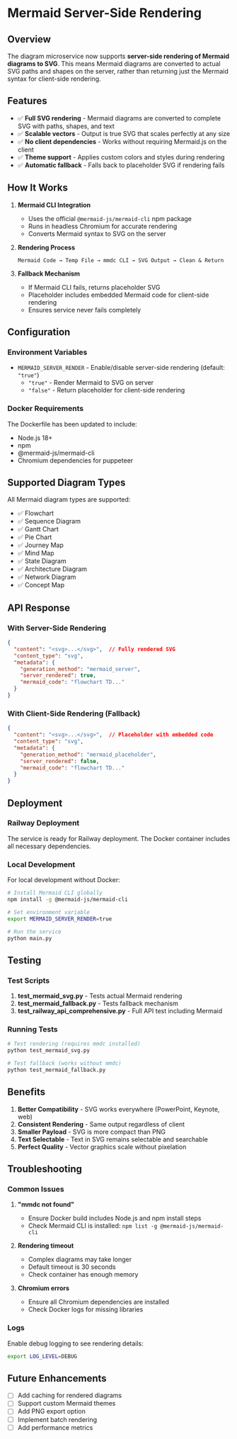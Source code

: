 # Mermaid Server-Side Rendering

## Overview

The diagram microservice now supports **server-side rendering of Mermaid diagrams to SVG**. This means Mermaid diagrams are converted to actual SVG paths and shapes on the server, rather than returning just the Mermaid syntax for client-side rendering.

## Features

- ✅ **Full SVG rendering** - Mermaid diagrams are converted to complete SVG with paths, shapes, and text
- ✅ **Scalable vectors** - Output is true SVG that scales perfectly at any size
- ✅ **No client dependencies** - Works without requiring Mermaid.js on the client
- ✅ **Theme support** - Applies custom colors and styles during rendering
- ✅ **Automatic fallback** - Falls back to placeholder SVG if rendering fails

## How It Works

1. **Mermaid CLI Integration**
   - Uses the official `@mermaid-js/mermaid-cli` npm package
   - Runs in headless Chromium for accurate rendering
   - Converts Mermaid syntax to SVG on the server

2. **Rendering Process**
   ```
   Mermaid Code → Temp File → mmdc CLI → SVG Output → Clean & Return
   ```

3. **Fallback Mechanism**
   - If Mermaid CLI fails, returns placeholder SVG
   - Placeholder includes embedded Mermaid code for client-side rendering
   - Ensures service never fails completely

## Configuration

### Environment Variables

- `MERMAID_SERVER_RENDER` - Enable/disable server-side rendering (default: `"true"`)
  - `"true"` - Render Mermaid to SVG on server
  - `"false"` - Return placeholder for client-side rendering

### Docker Requirements

The Dockerfile has been updated to include:
- Node.js 18+
- npm
- @mermaid-js/mermaid-cli
- Chromium dependencies for puppeteer

## Supported Diagram Types

All Mermaid diagram types are supported:
- ✅ Flowchart
- ✅ Sequence Diagram
- ✅ Gantt Chart
- ✅ Pie Chart
- ✅ Journey Map
- ✅ Mind Map
- ✅ State Diagram
- ✅ Architecture Diagram
- ✅ Network Diagram
- ✅ Concept Map

## API Response

### With Server-Side Rendering

```json
{
  "content": "<svg>...</svg>",  // Fully rendered SVG
  "content_type": "svg",
  "metadata": {
    "generation_method": "mermaid_server",
    "server_rendered": true,
    "mermaid_code": "flowchart TD..."
  }
}
```

### With Client-Side Rendering (Fallback)

```json
{
  "content": "<svg>...</svg>",  // Placeholder with embedded code
  "content_type": "svg",
  "metadata": {
    "generation_method": "mermaid_placeholder",
    "server_rendered": false,
    "mermaid_code": "flowchart TD..."
  }
}
```

## Deployment

### Railway Deployment

The service is ready for Railway deployment. The Docker container includes all necessary dependencies.

### Local Development

For local development without Docker:
```bash
# Install Mermaid CLI globally
npm install -g @mermaid-js/mermaid-cli

# Set environment variable
export MERMAID_SERVER_RENDER=true

# Run the service
python main.py
```

## Testing

### Test Scripts

1. **test_mermaid_svg.py** - Tests actual Mermaid rendering
2. **test_mermaid_fallback.py** - Tests fallback mechanism
3. **test_railway_api_comprehensive.py** - Full API test including Mermaid

### Running Tests

```bash
# Test rendering (requires mmdc installed)
python test_mermaid_svg.py

# Test fallback (works without mmdc)
python test_mermaid_fallback.py
```

## Benefits

1. **Better Compatibility** - SVG works everywhere (PowerPoint, Keynote, web)
2. **Consistent Rendering** - Same output regardless of client
3. **Smaller Payload** - SVG is more compact than PNG
4. **Text Selectable** - Text in SVG remains selectable and searchable
5. **Perfect Quality** - Vector graphics scale without pixelation

## Troubleshooting

### Common Issues

1. **"mmdc not found"**
   - Ensure Docker build includes Node.js and npm install steps
   - Check Mermaid CLI is installed: `npm list -g @mermaid-js/mermaid-cli`

2. **Rendering timeout**
   - Complex diagrams may take longer
   - Default timeout is 30 seconds
   - Check container has enough memory

3. **Chromium errors**
   - Ensure all Chromium dependencies are installed
   - Check Docker logs for missing libraries

### Logs

Enable debug logging to see rendering details:
```bash
export LOG_LEVEL=DEBUG
```

## Future Enhancements

- [ ] Add caching for rendered diagrams
- [ ] Support custom Mermaid themes
- [ ] Add PNG export option
- [ ] Implement batch rendering
- [ ] Add performance metrics